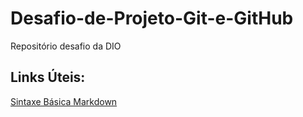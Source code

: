 # Desafio-de-Projeto-Git-e-GitHub
Repositório desafio da DIO

## Links Úteis: 
[Sintaxe Básica Markdown](https://www.markdownguide.org/basic-syntax/)
